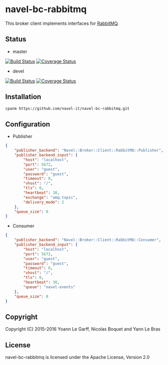navel-bc-rabbitmq
==================

This broker client implements interfaces for [RabbitMQ](http://www.rabbitmq.com/documentation.html).

Status
------

- master

[![Build Status](https://travis-ci.org/Navel-IT/navel-bc-rabbitmq.svg?branch=master)](https://travis-ci.org/Navel-IT/navel-bc-rabbitmq?branch=master)
[![Coverage Status](https://coveralls.io/repos/github/Navel-IT/navel-bc-rabbitmq/badge.svg?branch=master)](https://coveralls.io/github/Navel-IT/navel-bc-rabbitmq?branch=master)

- devel

[![Build Status](https://travis-ci.org/Navel-IT/navel-bc-rabbitmq.svg?branch=devel)](https://travis-ci.org/Navel-IT/navel-bc-rabbitmq?branch=devel)
[![Coverage Status](https://coveralls.io/repos/github/Navel-IT/navel-bc-rabbitmq/badge.svg?branch=devel)](https://coveralls.io/github/Navel-IT/navel-bc-rabbitmq?branch=devel)

Installation
------------

```bash
cpanm https://github.com/navel-it/navel-bc-rabbitmq.git
```

Configuration
-------------

- Publisher

```json
{
	"publisher_backend": "Navel::Broker::Client::RabbitMQ::Publisher",
	"publisher_backend_input": {
		"host": "localhost",
		"port": 5672,
		"user": "guest",
		"password": "guest",
		"timeout": 0,
		"vhost": "/",
		"tls": 0,
		"heartbeat": 30,
		"exchange": "amq.topic",
		"delivery_mode": 2
	},
    "queue_size": 0
}
```

- Consumer

```json
{
	"publisher_backend": "Navel::Broker::Client::RabbitMQ::Consumer",
	"publisher_backend_input": {
		"host": "localhost",
		"port": 5672,
		"user": "guest",
		"password": "guest",
		"timeout": 0,
		"vhost": "/",
		"tls": 0,
		"heartbeat": 30,
		"queue": "navel-events"
	},
    "queue_size": 0
}
```

Copyright
---------

Copyright (C) 2015-2016 Yoann Le Garff, Nicolas Boquet and Yann Le Bras

License
-------

navel-bc-rabbitmq is licensed under the Apache License, Version 2.0
